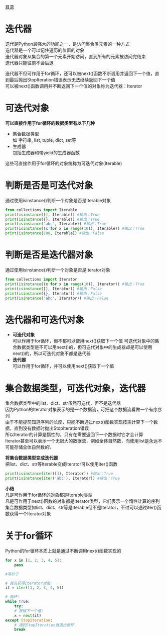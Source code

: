 [目录](../目录.md)

# 迭代器 #
迭代是Python最强大的功能之一，是访问集合类元素的一种方式\
迭代器是一个可以记住遍历的位置的对象\
迭代器对象从集合的第一个元素开始访问，直到所有的元素被访问完结束\
迭代器只能往前不会后退

迭代器不但可作用于for循环，还可以被next()函数不断调用并返回下一个值，直到最后抛出StopIteration错误表示无法继续返回下一个值\
可以被next()函数调用并不断返回下一个值的对象称为迭代器：Iterator

# 可迭代对象 #
**可以直接作用于for循环的数据类型有以下几种**
- 集合数据类型\
  如 字符串, list, tuple, dict, set等
- 生成器\
  包括生成器和带yield的生成器函数

这些可直接作用于for循环的对象统称为可迭代对象(Iterable)

# 判断是否是可迭代对象 #
通过使用isinstance()判断一个对象是否是Iterable对象
```python
from collections import Iterable
print(isinstance([], Iterable)) #输出：True
print(isinstance({}, Iterable)) #输出：True
print(isinstance('abc', Iterable)) #输出：True
print(isinstance((x for x in range(10)), Iterable)) #输出：True
print(isinstance(100, Iterable)) #输出：False
```

# 判断是否是迭代器对象 #
通过使用isinstance()判断一个对象是否是Iterator对象
```python
from collections import Iterator
print(isinstance((x for x in range(10)), Iterator)) #输出：True
print(isinstance([], Iterator)) #输出：False
print(isinstance({}, Iterator)) #输出：False
print(isinstance('abc', Iterator)) #输出：False
```

# 迭代器和可迭代对象 #
- **可迭代对象**\
  可以作用于for循环，但不都可以使用next()获取下一个值
  可迭代对象中的集合数据类型是不可以用next()的，但可迭代对象中的生成器却是可以使用next()的，所以可迭代对象不都是迭代器
- **迭代器**\
  可以作用于for循环，并可以使用next()获取下一个值


# 集合数据类型，可迭代对象，迭代器 #
集合数据类型中的list、dict、str虽然可迭代，但不是迭代器\
因为Python的Iterator对象表示的是一个数据流，可把这个数据流看做一个有序序列\
由于不能提前知道序列的长度，只能不断通过next()函数实现按需计算下一个数据，直到没有数据时抛出StopIteration错误\
所以Iterator的计算是惰性的，只有在需要返回下一个数据时它才会计算\
Iterator甚至可以表示一个无限大的数据流，例如全体自然数，而使用list是永远不可能存储全体自然数的\

**将集合数据类型变成迭代器**\
把list、dict、str等Iterable变成Iterator可以使用iter()函数
```python
print(isinstance(iter([]), Iterator)) #输出：True
print(isinstance(iter('abc'), Iterator)) #输出：True
```
**小结**\
凡是可作用于for循环的对象都是Iterable类型\
凡是可作用于next()函数的对象都是Iterator类型，它们表示一个惰性计算的序列\
集合数据类型如list、dict、str等是Iterable但不是Iterator，不过可以通过iter()函数获得一个Iterator对象


# 关于for循环 #
Python的for循环本质上就是通过不断调用next()函数实现的

```python
for x in [1, 2, 3, 4, 5]:
    pass

#等价于

# 首先获得Iterator对象:
it = iter([1, 2, 3, 4, 5])

# 循环:
while True:
    try:
    # 获得下一个值:
    x = next(it)
except StopIteration:
    # 遇到StopIteration就退出循环
    break
```
